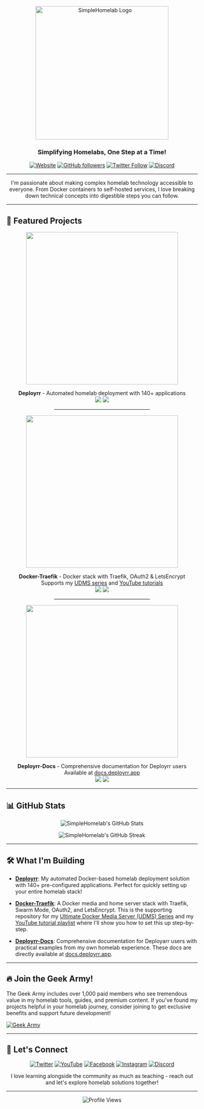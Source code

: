 <!-- GitHub Profile Header -->
<p align="center">
  <a href="https://www.simplehomelab.com">
    <img src="https://www.simplehomelab.com/images/2025/03/SimpleHomelab-Logo-Horizontal-350.png" alt="SimpleHomelab Logo" width="350"/>
  </a>
</p>

<h3 align="center">Simplifying Homelabs, One Step at a Time!</h3>

<p align="center">
  <a href="https://www.simplehomelab.com"><img alt="Website" src="https://img.shields.io/badge/Website-Up-brightgreen?style=for-the-badge&logo=wordpress&logoColor=black&label=Website"></a>
  <a href="https://github.com/SimpleHomelab?tab=followers"><img alt="GitHub followers" src="https://img.shields.io/github/followers/SimpleHomelab?style=for-the-badge&logo=github&color=24292e&labelColor=gray"></a>
  <a href="https://twitter.com/SimpleHomelab"><img alt="Twitter Follow" src="https://img.shields.io/twitter/follow/SimpleHomelab?style=for-the-badge&logo=twitter&labelColor=1DA1F2&color=white"></a>
  <a href="https://www.simplehomelab.com/go/discord/"><img alt="Discord" src="https://img.shields.io/badge/Discord-2100%20Members-5865F2?style=for-the-badge&logo=discord&logoColor=white"></a>
</p>

---

<p align="center">I'm passionate about making complex homelab technology accessible to everyone. From Docker containers to self-hosted services, I love breaking down technical concepts into digestible steps you can follow.</p>

---

## 🚀 Featured Projects

<div align="center">
  <a href="https://github.com/SimpleHomelab/Deployrr">
    <img src="https://github-readme-stats.vercel.app/api/pin/?username=SimpleHomelab&repo=Deployrr&theme=default&border_color=30363d&bg_color=f6f8fa&title_color=0969da&text_color=57606a&icon_color=424a53" width="400" />
  </a>
  
  <p align="center">
    <b>Deployrr</b> - Automated homelab deployment with 140+ applications
    <br />
    <a href="https://github.com/SimpleHomelab/Deployrr/stargazers"><img src="https://img.shields.io/github/stars/SimpleHomelab/Deployrr?style=for-the-badge&color=yellow&logo=github" /></a>
    <a href="https://github.com/SimpleHomelab/Deployrr/network/members"><img src="https://img.shields.io/github/forks/SimpleHomelab/Deployrr?style=for-the-badge&color=orange&logo=github" /></a>
  </p>

  <hr style="width:50%; border:1px solid #f0f0f0" />
  
  <a href="https://github.com/SimpleHomelab/Docker-Traefik">
    <img src="https://github-readme-stats.vercel.app/api/pin/?username=SimpleHomelab&repo=Docker-Traefik&theme=default&border_color=30363d&bg_color=f6f8fa&title_color=0969da&text_color=57606a&icon_color=424a53" width="400" />
  </a>
  
  <p align="center">
    <b>Docker-Traefik</b> - Docker stack with Traefik, OAuth2 & LetsEncrypt
    <br />
    <span>Supports my <a href="https://www.simplehomelab.com/ultimate-docker-media-server-udms-01/">UDMS series</a> and <a href="https://www.youtube.com/playlist?list=PL1Hno7tIbSWV-c1E87BqTzPMgfGxM08nf">YouTube tutorials</a></span>
    <br />
    <a href="https://github.com/SimpleHomelab/Docker-Traefik/stargazers"><img src="https://img.shields.io/github/stars/SimpleHomelab/Docker-Traefik?style=for-the-badge&color=yellow&logo=github" /></a>
    <a href="https://github.com/SimpleHomelab/Docker-Traefik/network/members"><img src="https://img.shields.io/github/forks/SimpleHomelab/Docker-Traefik?style=for-the-badge&color=orange&logo=github" /></a>
  </p>
  
  <hr style="width:50%; border:1px solid #f0f0f0" />
  
  <a href="https://github.com/SimpleHomelab/Deployrr-Docs">
    <img src="https://github-readme-stats.vercel.app/api/pin/?username=SimpleHomelab&repo=Deployrr-Docs&theme=default&border_color=30363d&bg_color=f6f8fa&title_color=0969da&text_color=57606a&icon_color=424a53" width="400" />
  </a>
  
  <p align="center">
    <b>Deployrr-Docs</b> - Comprehensive documentation for Deployrr users
    <br />
    <span>Available at <a href="https://docs.deployrr.app">docs.deployrr.app</a></span>
    <br />
    <a href="https://github.com/SimpleHomelab/Deployrr-Docs/stargazers"><img src="https://img.shields.io/github/stars/SimpleHomelab/Deployrr-Docs?style=for-the-badge&color=yellow&logo=github" /></a>
    <a href="https://github.com/SimpleHomelab/Deployrr-Docs/network/members"><img src="https://img.shields.io/github/forks/SimpleHomelab/Deployrr-Docs?style=for-the-badge&color=orange&logo=github" /></a>
  </p>
</div>

---

## 📊 GitHub Stats

<p align="center">
  <img src="https://github-readme-stats.vercel.app/api?username=SimpleHomelab&show_icons=true&theme=default" alt="SimpleHomelab's GitHub Stats" />
</p>

<p align="center">
  <img src="https://github-readme-streak-stats.herokuapp.com/?user=SimpleHomelab&theme=default" alt="SimpleHomelab's GitHub Streak" />
</p>

---

## 🛠️ What I'm Building

- **[Deployrr](https://github.com/SimpleHomelab/Deployrr)**: My automated Docker-based homelab deployment solution with 140+ pre-configured applications. Perfect for quickly setting up your entire homelab stack!

- **[Docker-Traefik](https://github.com/SimpleHomelab/Docker-Traefik)**: A Docker media and home server stack with Traefik, Swarm Mode, OAuth2, and LetsEncrypt. This is the supporting repository for my [Ultimate Docker Media Server (UDMS) Series](https://www.simplehomelab.com/ultimate-docker-media-server-udms-01/) and my [YouTube tutorial playlist](https://www.youtube.com/playlist?list=PL1Hno7tIbSWV-c1E87BqTzPMgfGxM08nf) where I'll show you how to set this up step-by-step.

- **[Deployrr-Docs](https://github.com/SimpleHomelab/Deployrr-Docs)**: Comprehensive documentation for Deployarr users with practical examples from my own homelab experience. These docs are directly available at [docs.deployrr.app](https://docs.deployrr.app/).

---

## 🔥 Join the Geek Army!

The Geek Army includes over 1,000 paid members who see tremendous value in my homelab tools, guides, and premium content. If you've found my projects helpful in your homelab journey, consider joining to get exclusive benefits and support future development!

<a href="https://www.simplehomelab.com/geek-army/join/">
  <img src="https://img.shields.io/badge/Join%20the-Geek%20Army-brightgreen?style=for-the-badge" alt="Geek Army">
</a>

---

## 📱 Let's Connect

<p align="center">
  <a href="https://twitter.com/SimpleHomelab"><img src="https://img.shields.io/badge/Twitter-black?style=for-the-badge&logo=twitter&logoColor=1DA1F2" alt="Twitter"/></a>
  <a href="https://www.youtube.com/@Simple-Homelab"><img src="https://img.shields.io/badge/YouTube-black?style=for-the-badge&logo=youtube&logoColor=FF0000" alt="YouTube"/></a>
  <a href="https://www.facebook.com/SimpleHomelab"><img src="https://img.shields.io/badge/Facebook-black?style=for-the-badge&logo=facebook&logoColor=1877F2" alt="Facebook"/></a>
  <a href="https://www.instagram.com/SimpleHomelab"><img src="https://img.shields.io/badge/Instagram-black?style=for-the-badge&logo=instagram&logoColor=E4405F" alt="Instagram"/></a>
  <a href="https://www.simplehomelab.com/go/discord/"><img src="https://img.shields.io/badge/Discord-black?style=for-the-badge&logo=discord&logoColor=5865F2" alt="Discord"/></a>
</p>

<p align="center">I love learning alongside the community as much as teaching - reach out and let's explore homelab solutions together!</p>

---

<p align="center">
  <img src="https://komarev.com/ghpvc/?username=SimpleHomelab&style=for-the-badge&color=lightgrey" alt="Profile Views"/>
</p>
